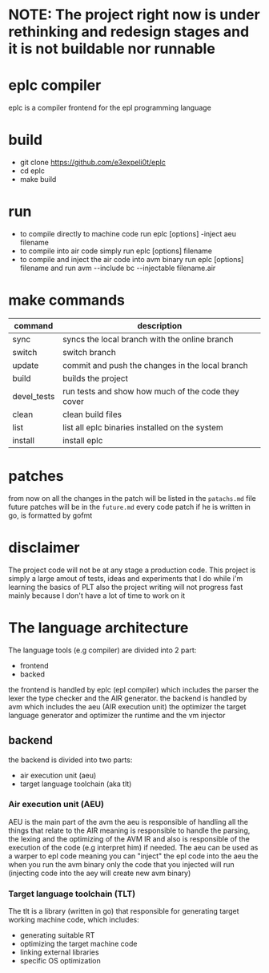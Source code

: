 # NOTE: The project right now is under rethinking and redesign stages and it is not buildable nor runnable

# eplc compiler 
eplc is a compiler frontend for the epl programming language

# build
* git clone https://github.com/e3expeli0t/eplc
* cd eplc
* make build

# run 
* to compile directly to machine code run eplc [options] -inject aeu filename
* to compile into air code simply run eplc [options] filename
* to compile and inject the air code into avm binary run eplc [options] filename and run avm --include bc --injectable filename.air

# make commands
|command|description|
|--|--|
|sync|syncs the local branch with the online branch|
|switch|switch branch|
|update|commit and push the changes in the local branch|
|build|builds the project|
|devel_tests|run tests and show how much of the code they cover|
|clean|clean build files|
|list|list all eplc binaries installed on the system|
|install|install eplc|

# patches
from now on all the changes in the patch will be listed in the `patachs.md` file
future patches will be in the  `future.md`
every code patch if he is written in go, is formatted by gofmt 

# disclaimer
The project code will not be at any stage a production code.
This project is simply a large amout of tests, ideas and experiments that I do
while i'm learning the basics of PLT
also the project writing will not progress fast mainly because I don't have a lot of time to work on it

# The language architecture

The language tools (e.g compiler) are divided into 2 part:
* frontend
* backed

the frontend is handled by eplc (epl compiler) which includes the parser the lexer the type checker and the AIR generator.
the backend is handled by avm which includes the aeu (AIR execution unit) the optimizer the target language generator and optimizer
the runtime and the vm injector

## backend
the backend is divided into two parts:
* air execution unit (aeu)
* target language toolchain (aka tlt)
### Air execution unit (AEU)
AEU is the main part of the avm
the aeu is responsible of handling all the things that relate to the AIR 
meaning is responsible to handle the parsing, the lexing and the optimizing of the AVM IR 
and also is responsible of the execution of the code (e.g interpret him) if needed. 
The aeu can be used as a warper to epl code meaning you can "inject" the epl code into the aeu 
the when you run the avm binary only the code that you injected will run (injecting code into the aey will create new avm binary)

### Target language toolchain (TLT)
The tlt is a library (written in go) that responsible for generating target working machine code, which includes:
* generating suitable RT 
* optimizing the target machine code 
* linking external libraries
* specific OS optimization